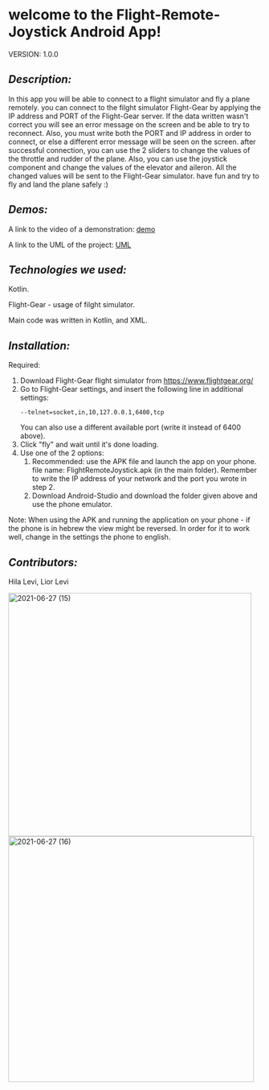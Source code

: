 

# **welcome to the Flight-Remote-Joystick Android App!**

VERSION:
1.0.0

## *Description:*
In this app you will be able to connect to a flight simulator and fly a plane remotely.
you can connect to the filght simulator Flight-Gear by applying the IP address and PORT of the Flight-Gear server. 
If the data written wasn't correct you will see an error message on the screen and be able to try to reconnect. Also, you must
write both the PORT and IP address in order to connect, or else a different error message will be seen on the screen.
after successful connection, you can use the 2 sliders to change the values of the throttle and rudder of the plane.
Also, you can use the joystick component and change the values of the elevator and aileron. All the changed values will be
sent to the Flight-Gear simulator.
have fun and try to fly and land the plane safely :)





## *Demos:*
A link to the video of a demonstration:
[demo](https://drive.google.com/drive/folders/1bmPVqRJme5jl3CX0znSF4632uX8FlPxI?usp=sharing)

A link to the UML of the project:
[UML](https://github.com/liorlevi2299/FlightRemoteJoystick/blob/b0301d40a1cfb728cfc64a4a21d3df0fd35ea88d/UML-Flight-Remote-Joystick.jpg)



## *Technologies we used:*
Kotlin.

Flight-Gear - usage of filght simulator.

Main code was written in Kotlin, and XML.


## *Installation:*
Required:
1. Download Flight-Gear flight simulator from https://www.flightgear.org/  
2. Go to Flight-Gear settings, and insert the following line in additional settings:
 	```
	--telnet=socket,in,10,127.0.0.1,6400,tcp
	```
   You can also use a different available port (write it instead of 6400 above).
3. Click "fly" and wait until it's done loading.
4. Use one of the 2 options:
    1. Recommended: use the APK file and launch the app on your phone. file name: FlightRemoteJoystick.apk (in the main folder). 
    Remember to write the IP address of your network and the port you wrote in step 2.
    2. Download Android-Studio and download the folder given above and use the phone emulator.

Note:
When using the APK and running the application on your phone - if the phone is in hebrew the view might be reversed. In order
for it to work well, change in the settings the phone to english.


## *Contributors:*
Hila Levi, Lior Levi

<img width="484" alt="2021-06-27 (15)" src="https://user-images.githubusercontent.com/73899381/123548272-c6ff6c00-d76c-11eb-87e1-49e8d85d5d83.png">
<img width="489" alt="2021-06-27 (16)" src="https://user-images.githubusercontent.com/73899381/123548287-d54d8800-d76c-11eb-923c-c81accc6b58b.png">

